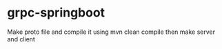 # grpc-springboot

Make proto file and compile it using mvn clean compile
then make server and client
